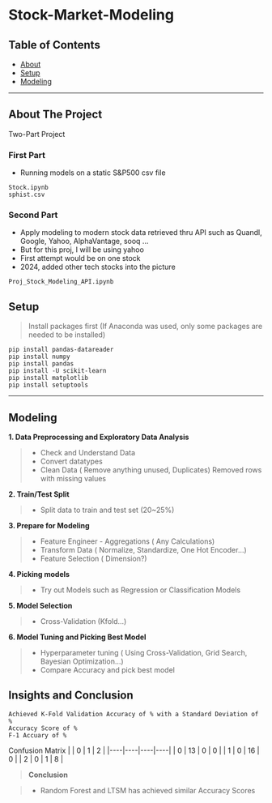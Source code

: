 # Stock-Market-Modeling

## Table of Contents

- [About](#about-the-project)
- [Setup](#setup)
- [Modeling](#modeling)

---

## About The Project
Two-Part Project
### First Part 
- Running models on a static S&P500 csv file
```
Stock.ipynb
sphist.csv 
```
### Second Part
- Apply modeling to modern stock data retrieved thru API such as Quandl, Google, Yahoo, AlphaVantage, sooq ...
- But for this proj, I will be using yahoo
- First attempt would be on one stock
- 2024, added other tech stocks into the picture 
```
Proj_Stock_Modeling_API.ipynb
```

## Setup
> Install packages first (If Anaconda was used, only some packages are needed to be installed)
```
pip install pandas-datareader
pip install numpy
pip install pandas
pip install -U scikit-learn
pip install matplotlib
pip install setuptools
```
---

## Modeling
**1. Data Preprocessing and Exploratory Data Analysis**
  >- Check and Understand Data
  >- Convert datatypes
  >- Clean Data ( Remove anything unused, Duplicates) Removed rows with missing values 
  
**2. Train/Test Split**
  >- Split data to train and test set (20~25%)
  
**3. Prepare for Modeling**
  >- Feature Engineer - Aggregations ( Any Calculations)
  >- Transform Data ( Normalize, Standardize, One Hot Encoder...)
  >- Feature Selection ( Dimension?)
  
**4. Picking models**
  >- Try out Models such as Regression or Classification Models
  
**5. Model Selection**
  >- Cross-Validation (Kfold...)
  
**6. Model Tuning and Picking Best Model**
  >- Hyperparameter tuning ( Using Cross-Validation, Grid Search, Bayesian Optimization...)
  >- Compare Accuracy and pick best model

## Insights and Conclusion
```
Achieved K-Fold Validation Accuracy of % with a Standard Deviation of %
Accuracy Score of %
F-1 Accuary of %
```
Confusion Matrix 
|    | 0  | 1  | 2  |
|----|----|----|----| 
| 0  | 13 | 0  | 0  |
| 1  | 0  | 16 | 0  |
| 2  | 0  | 1  | 8  |

> **Conclusion**

>- Random Forest and LTSM has achieved similar Accuracy Scores
